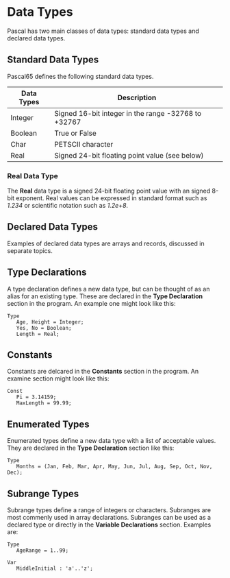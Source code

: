 # Data Types

Pascal has two main classes of data types: standard data types and declared data types.

## Standard Data Types

Pascal65 defines the following standard data types.

| Data Types | Description                                         |
| ---------- | --------------------------------------------------- |
| Integer    | Signed 16-bit integer in the range -32768 to +32767 |
| Boolean    | True or False                                       |
| Char       | PETSCII character                                   |
| Real       | Signed 24-bit floating point value (see below)      |

### Real Data Type

The **Real** data type is a signed 24-bit floating point value with an signed 8-bit exponent.
Real values can be expressed in standard format such as *1.234* or scientific notation such as
*1.2e+8*.

## Declared Data Types

Examples of declared data types are arrays and records, discussed in separate topics.

## Type Declarations

A type declaration defines a new data type, but can be thought of as an alias for an existing
type.  These are declared in the **Type Declaration** section in the program.  An example one
might look like this:

```
Type
   Age, Height = Integer;
   Yes, No = Boolean;
   Length = Real;
```

## Constants

Constants are delcared in the **Constants** section in the program.  An examine section might
look like this:

```
Const
   Pi = 3.14159;
   MaxLength = 99.99;
```

## Enumerated Types

Enumerated types define a new data type with a list of acceptable values.  They are declared
in the **Type Declaration** section like this:

```
Type
   Months = (Jan, Feb, Mar, Apr, May, Jun, Jul, Aug, Sep, Oct, Nov, Dec);
```

## Subrange Types

Subrange types define a range of integers or characters.  Subranges are most commenly used in
array declarations.  Subranges can be used as a declared type or directly in the 
**Variable Declarations** section.  Examples are:

```
Type
   AgeRange = 1..99;

Var
   MiddleInitial : 'a'..'z';
```

